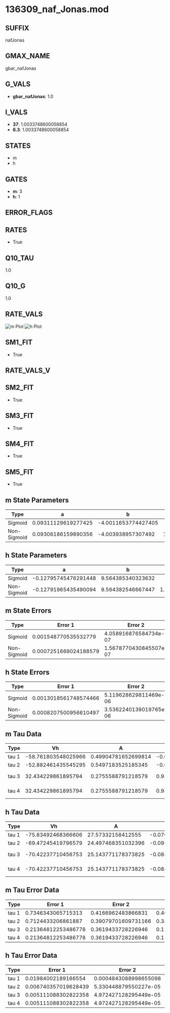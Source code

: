 # 136309_naf_Jonas.mod

## SUFFIX

nafJonas

## GMAX_NAME

gbar_nafJonas

## G_VALS

- **gbar_nafJonas**: 1.0

## I_VALS

- **37**: 1.0033748600058854
- **6.3**: 1.0033748600058854

## STATES

- m
- h

## GATES

- **m**: 3
- **h**: 1

## ERROR_FLAGS


## RATES

- True

## Q10_TAU

1.0

## Q10_G

1.0

## RATE_VALS

![m Plot](/Users/pbozelos/Dropbox/icg-Chai-Panos/supermodels/output_markdown_files/Na/136309_naf_Jonas.mod/images/m.png)
![h Plot](/Users/pbozelos/Dropbox/icg-Chai-Panos/supermodels/output_markdown_files/Na/136309_naf_Jonas.mod/images/h.png)

## SM1_FIT

- True

## RATE_VALS_V

## SM2_FIT

- True

## SM3_FIT

- True

## SM4_FIT

- True

## SM5_FIT

- True

## m State Parameters

| Type | a | b | c | d |
| --- | --- | --- | --- | --- |
| Sigmoid | 0.09311129619277425 | -4.0011653774427405 |
| Non-Sigmoid | 0.09306186159890356 | -4.003938957307492 | 1.0004046983417556 | -0.001046365998157602 |

## h State Parameters

| Type | a | b | c | d |
| --- | --- | --- | --- | --- |
| Sigmoid | -0.12795745476291448 | 9.564385340323632 |
| Non-Sigmoid | -0.12791965435490094 | 9.564382546667447 | 1.000717347931786 | 0.00022473645588922563 |

## m State Errors

| Type | Error 1 | Error 2 | Error 3 |
| --- | --- | --- | --- |
| Sigmoid | 0.001548770535532779 | 4.058916876584734e-07 | 0.000801843909898042 |
| Non-Sigmoid | 0.0007251669024188579 | 1.5678770430845507e-07 | 0.0003754401643263198 |

## h State Errors

| Type | Error 1 | Error 2 | Error 3 |
| --- | --- | --- | --- |
| Sigmoid | 0.0013018561748574466 | 5.119628629811469e-06 | 0.0011598987266361607 |
| Non-Sigmoid | 0.0008207500956610497 | 3.5362240139019765e-06 | 0.0007312535817929359 |

## m Tau Data

| Type | Vh | A | b1 | b2 | c1 | c2 | d1 | d2 | e1 | e2 |
| --- | --- | --- | --- | --- | --- | --- | --- | --- | --- | --- |
| tau 1 | -58.761803548025966 | 0.49904781652699814 | -0.026739379407796207 | -0.0666779031148229 |
| tau 2 | -52.882461435545295 | 0.5497183525185345 | -0.04228909833848321 | 0.00018380563912184566 | -0.0713384025873197 | -0.0005750897534727412 |
| tau 3 | 32.434229861895794 | 0.2755588791218579 | 0.9350778631962742 | -0.020429671236178726 | -0.002342056055989734 | -0.08676280928622741 | -0.0021227337033988365 | -1.2910143479414734e-05 |
| tau 4 | 32.434229861895794 | 0.2755588791218579 | 0.9350778631962742 | -0.020429671236178726 | -0.002342056055989734 | 0.0 | -0.08676280928622741 | -0.0021227337033988365 | -1.2910143479414734e-05 | 0.0 |

## h Tau Data

| Type | Vh | A | b1 | b2 | c1 | c2 | d1 | d2 | e1 | e2 |
| --- | --- | --- | --- | --- | --- | --- | --- | --- | --- | --- |
| tau 1 | -75.83492468366606 | 27.57332158412555 | -0.07086312064975231 | -0.05644326993027451 |
| tau 2 | -69.47245419796579 | 24.497468351032396 | -0.09308214245675885 | 0.00039812050066322373 | -0.031016744101482214 | 0.0003421025045938985 |
| tau 3 | -70.42237710456753 | 25.143771178373825 | -0.08871454466737251 | 0.0002668329234861782 | 8.140190705880504e-07 | -0.03375257003986101 | 0.0003408322950939868 | 1.6614054999976774e-07 |
| tau 4 | -70.42237710456753 | 25.143771178373825 | -0.08871454466737251 | 0.0002668329234861782 | 8.140190705880504e-07 | 0.0 | -0.03375257003986101 | 0.0003408322950939868 | 1.6614054999976774e-07 | 0.0 |

## m Tau Error Data

| Type | Error 1 | Error 2 | Error 3 |
| --- | --- | --- | --- |
| tau 1 | 0.7346343065715313 | 0.4166962483866831 | 0.4016635417417187 |
| tau 2 | 0.7124433206861887 | 0.39079701609731166 | 0.38953055270797093 |
| tau 3 | 0.21364812253486778 | 0.3619433728226946 | 0.11681276087460792 |
| tau 4 | 0.21364812253486778 | 0.3619433728226946 | 0.11681276087460792 |

## h Tau Error Data

| Type | Error 1 | Error 2 | Error 3 |
| --- | --- | --- | --- |
| tau 1 | 0.01984002189166554 | 0.0004843088998655098 | 0.015498055064164318 |
| tau 2 | 0.006740357019628439 | 5.330448879550227e-05 | 0.005265237347656907 |
| tau 3 | 0.005111088302822358 | 4.972427128295449e-05 | 0.003992532285875281 |
| tau 4 | 0.005111088302822358 | 4.972427128295449e-05 | 0.003992532285875281 |

